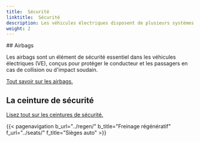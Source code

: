 ```yaml
---
title:  Sécurité
linktitle:  Sécurité
description: Les véhicules électriques disposent de plusieurs systèmes de sécurité pour réduire les risques de dommages en cas d'accident.
weight: 2
---
```


<!-- markdownlint-disable MD033 -->

## Airbags

Les airbags sont un élément de sécurité essentiel dans les véhicules électriques (VE), conçus pour protéger le conducteur et les passagers en cas de collision ou d'impact soudain.

[Tout savoir sur les airbags.](airbags/)


## La ceinture de sécurité

[Lisez tout sur les ceintures de sécurité.](seatbelts/)


{{< pagenavigation b_url="../regen/" b_title="Freinage régénératif" f_url="../seats/" f_title="Sièges auto" >}}